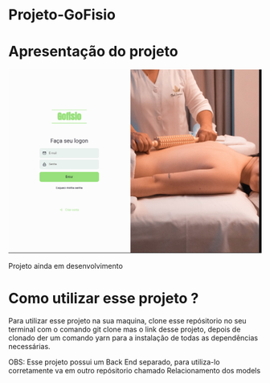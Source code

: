 <h1>Projeto-GoFisio</h1>

<h1>Apresentação do projeto</h1>

<img src="src/assets/gofisio.png" />

<p>Projeto ainda em desenvolvimento</p>

<h1>Como utilizar esse projeto ?</h1>

<p>Para utilizar esse projeto na sua maquina, clone esse repósitorio no seu terminal com o comando git clone mas o link desse projeto, depois de clonado der
um comando yarn para a instalação de todas as dependências necessárias. 
</p>
<p>OBS: Esse projeto possui um Back End separado, para utiliza-lo corretamente va em outro repósitorio chamado Relacionamento dos models</p>
